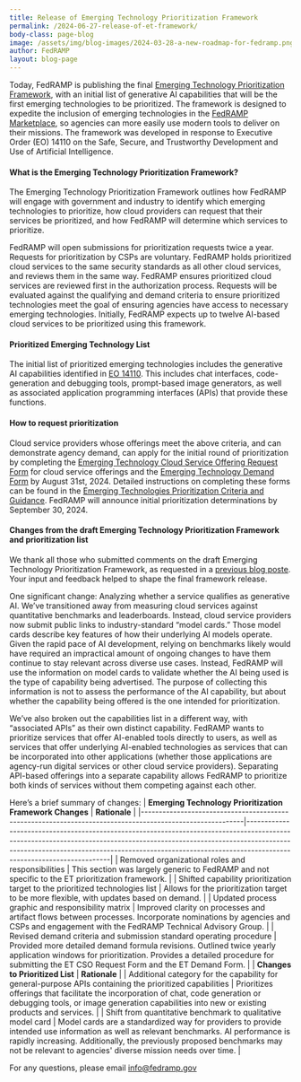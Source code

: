 ```yaml
---
title: Release of Emerging Technology Prioritization Framework
permalink: /2024-06-27-release-of-et-framework/
body-class: page-blog
image: /assets/img/blog-images/2024-03-28-a-new-roadmap-for-fedramp.png
author: FedRAMP
layout: blog-page
---
```

Today, FedRAMP is publishing the final <a href="{{site.baseurl}}/et-framework/" target="_blank" rel="noopener noreferrer">Emerging Technology Prioritization Framework</a>, with an initial list of generative AI capabilities that will be the first emerging technologies to be prioritized. The framework is designed to expedite the inclusion of emerging technologies in the <a href="https://marketplace.fedramp.gov/products" target="_blank" rel="noopener noreferrer">FedRAMP Marketplace</a>, so agencies can more easily use modern tools to deliver on their missions. The framework was developed in response to Executive Order (EO) 14110 on the Safe, Secure, and Trustworthy Development and Use of Artificial Intelligence. 

<h4>What is the Emerging Technology Prioritization Framework?</h4>
The Emerging Technology Prioritization Framework outlines how FedRAMP will engage with government and industry to identify which emerging technologies to prioritize, how cloud providers can request that their services be prioritized, and how FedRAMP will determine which services to prioritize.

FedRAMP will open submissions for prioritization requests twice a year. Requests for prioritization by CSPs are voluntary. FedRAMP holds prioritized cloud services to the same security standards as all other cloud services, and reviews them in the same way. FedRAMP ensures prioritized cloud services are reviewed first in the authorization process.  Requests will be evaluated against the qualifying and demand criteria to ensure prioritized technologies meet the goal of ensuring agencies have access to necessary emerging technologies. Initially, FedRAMP expects up to twelve AI-based cloud services to be prioritized using this framework.

<h4>Prioritized Emerging Technology List</h4>
The initial list of prioritized emerging technologies includes the generative AI capabilities identified in <a href="https://www.whitehouse.gov/briefing-room/presidential-actions/2023/10/30/executive-order-on-the-safe-secure-and-trustworthy-development-and-use-of-artificial-intelligence/" target="_blank" rel="noopener noreferrer">EO 14110</a>. This includes chat interfaces, code-generation and debugging tools, prompt-based image generators, as well as associated application programming interfaces (APIs) that provide these functions. 

<h4>How to request prioritization</h4>
Cloud service providers whose offerings meet the above criteria, and can demonstrate agency demand, can apply for the initial round of prioritization by completing the <a href="https://app.smartsheetgov.com/b/form/4a8391a923da4c4bb95fbbc2d1d54c03" target="_blank" rel="noopener noreferrer">Emerging Technology Cloud Service Offering Request Form</a> for cloud service offerings and the <a href="https://app.smartsheetgov.com/b/form/d08f3afe5e8142f9b76f595ef42e9580" target="_blank" rel="noopener noreferrer">Emerging Technology Demand Form</a> by August 31st, 2024. Detailed instructions on completing these forms can be found in the <a href="{{site.baseurl}}/assets/resources/documents/Emerging-Technologies-Prioritization-Criteria-and-Guidance-V3.pdf" target="_blank" rel="noopener noreferrer">Emerging Technologies Prioritization Criteria and Guidance</a>. FedRAMP will announce initial prioritization determinations by September 30, 2024. 

<h4>Changes from the draft Emerging Technology Prioritization Framework and prioritization list</h4>
We thank all those who submitted comments on the draft Emerging Technology Prioritization Framework, as requested in a <a href="https://www.fedramp.gov/2024-01-26-fedramps-emerging-technology-prioritization-framework-overview-and-request-for-comment/" target="_blank" rel="noopener noreferrer">previous blog poste</a>. Your input and feedback helped to shape the final framework release. 

One significant change:  Analyzing whether a service qualifies as generative AI. We’ve transitioned away from measuring cloud services against quantitative benchmarks and leaderboards. Instead, cloud service providers now submit public links to industry-standard “model cards.” Those model cards describe key features of how their underlying AI models operate. Given the rapid pace of AI development, relying on benchmarks likely would have required an impractical amount of ongoing changes to have them continue to stay relevant across diverse use cases. Instead, FedRAMP will use the information on model cards to validate whether the AI being used is the type of capability being advertised. The purpose of collecting this information is not to assess the performance of the AI capability, but about whether the capability being offered is the one intended for prioritization.

We’ve also broken out the capabilities list in a different way, with “associated APIs” as their own distinct capability. FedRAMP wants to prioritize services that offer AI-enabled tools directly to users, as well as services that offer underlying AI-enabled technologies as services that can be incorporated into other applications (whether those applications are agency-run digital services or other cloud service providers). Separating API-based offerings into a separate capability allows FedRAMP to prioritize both kinds of services without them competing against each other.

Here’s a brief summary of changes:
| **Emerging Technology Prioritization Framework Changes**                                                 | **Rationale**                                                                                                                                                                                                                                                                    |
|----------------------------------------------------------------------------------------------------------|----------------------------------------------------------------------------------------------------------------------------------------------------------------------------------------------------------------------------------------------------------------------------------|
| Removed organizational roles and responsibilities                                                        | This section was largely generic to FedRAMP and not specific to the ET prioritization framework.                                                                                                                                                                                 |
| Shifted capability prioritization target to the prioritized technologies list                            | Allows for the prioritization target to be more flexible, with updates based on demand.                                                                                                                                                                                          |
| Updated process graphic and responsibility matrix                                                        | Improved clarity on processes and artifact flows between processes.  Incorporate nominations by agencies and CSPs and engagement with the FedRAMP Technical Advisory Group.                                                                                                      |
| Revised demand criteria and submission standard operating procedure                                      | Provided more detailed demand formula revisions. Outlined twice yearly application windows for prioritization.  Provides a detailed procedure for submitting the ET CSO Request Form and the ET Demand Form.                                                                     |
| **Changes to Prioritized List**                                                                          | **Rationale**                                                                                                                                                                                                                                                                    |
| Additional category for the capability for general-purpose APIs containing the prioritized capabilities  | Prioritizes offerings that facilitate the incorporation of chat, code generation or debugging tools, or image generation capabilities into new or existing products and services.                                                                                                |
| Shift from quantitative benchmark to qualitative model card                                              | Model cards are a standardized way for providers to provide intended use information as well as relevant benchmarks.    AI performance is rapidly increasing. Additionally, the previously proposed benchmarks may not be relevant to agencies' diverse mission needs over time. |

For any questions, please email <a href="mailto:info@fedramp.gov" target="_blank" rel="noopener noreferrer">info@fedramp.gov</a>
